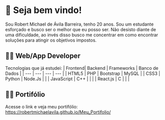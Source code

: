 # :checkered_flag: Seja bem vindo!
Sou Robert Michael de Ávila Barreira, tenho 20 anos. Sou um estudante esforçado e busco ser o melhor que eu posso ser. Não desisto diante de uma dificuldade, ao invés disso busco me concentrar em como encontrar soluções para atingir os objetivos impostos.
## :technologist: Web/App Developer
Tecnologias que já estudei:
| Frontend| Backend | Frameworks | Banco de Dados |
| --- | --- | --- | --- |
| HTML5 | PHP |  Bootstrap  |  MySQL  |
| CSS3 | Python | Node.Js | |
| JavaScript | C++ |   |    |
| React.js | C |   |   |
## :technologist: Portifólio
Acesse o link e veja meu portifólio:
https://robertmichaelavila.github.io/Meu_Portifolio/
